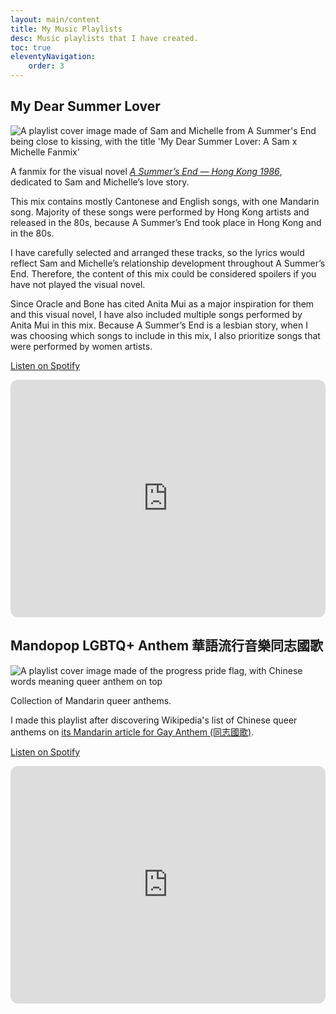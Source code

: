 ```yaml
---
layout: main/content
title: My Music Playlists
desc: Music playlists that I have created.
toc: true
eleventyNavigation:
    order: 3
---
```


## My Dear Summer Lover

![A playlist cover image made of Sam and Michelle from A Summer's End being close to kissing, with the title 'My Dear Summer Lover: A Sam x Michelle Fanmix'](/assets/projects/playlists/My-Dear-Summer-Lover-cover.png)

A fanmix for the visual novel <cite>[A Summer’s End — Hong Kong 1986](https://www.asummersend.com/home)</cite>, dedicated to Sam and Michelle’s love story.

This mix contains mostly Cantonese and English songs, with one Mandarin song. Majority of these songs were performed by Hong Kong artists and released in the 80s, because A Summer’s End took place in Hong Kong and in the 80s.

I have carefully selected and arranged these tracks, so the lyrics would reflect Sam and Michelle’s relationship development throughout A Summer’s End. Therefore, the content of this mix could be considered spoilers if you have not played the visual novel.

Since Oracle and Bone has cited Anita Mui as a major inspiration for them and this visual novel, I have also included multiple songs performed by Anita Mui in this mix. Because A Summer’s End is a lesbian story, when I was choosing which songs to include in this mix, I also prioritize songs that were performed by women artists.

<a class="link-btn" href="https://open.spotify.com/playlist/3SIV7VjSKhspYwugVIQjug" target="_blank">Listen on Spotify</a>

<iframe style="border-radius:12px" src="https://open.spotify.com/embed/playlist/3SIV7VjSKhspYwugVIQjug?utm_source=generator" width="100%" height="380" frameBorder="0" allowfullscreen="" allow="autoplay; clipboard-write; encrypted-media; fullscreen; picture-in-picture" loading="lazy"></iframe>

## Mandopop LGBTQ+ Anthem 華語流行音樂同志國歌

![A playlist cover image made of the progress pride flag, with Chinese words meaning queer anthem on top](/assets/projects/playlists/Mandopop-LGBTQ+-Anthem-Cover.png)

Collection of Mandarin queer anthems.

I made this playlist after discovering Wikipedia's list of Chinese queer anthems on [its Mandarin article for Gay Anthem (同志國歌)](https://zh.wikipedia.org/wiki/%E5%90%8C%E5%BF%97%E5%9C%8B%E6%AD%8C#%E8%8F%AF%E8%AA%9E).

<a class="link-btn" href="https://open.spotify.com/playlist/5JXAUPZkmv1cFScAfhOkXh" target="_blank">Listen on Spotify</a>

<iframe style="border-radius:12px" src="https://open.spotify.com/embed/playlist/5JXAUPZkmv1cFScAfhOkXh?utm_source=generator" width="100%" height="380" frameBorder="0" allowfullscreen="" allow="autoplay; clipboard-write; encrypted-media; fullscreen; picture-in-picture" loading="lazy"></iframe>
